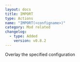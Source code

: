 ```yaml
---
layout: docs
title: IMPORT
type: Actions
name: "IMPORT(<configname>)"
category: Mod related
changelog:
  - type: Added
    version: v0.8.2
---
```

Overlay the specified configuration
